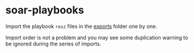 # soar-playbooks

Import the playbook `resz` files in the [exports](./exports) folder one by one.

Import order is not a problem and you may see some duplication warning to be ignored during the series of imports.